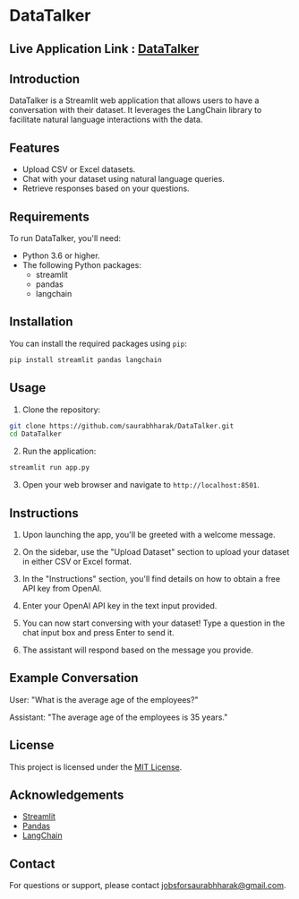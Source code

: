 # DataTalker

## Live Application Link : [DataTalker](https://huggingface.co/spaces/saurabhharak/DataTalker)

## Introduction

DataTalker is a Streamlit web application that allows users to have a conversation with their dataset. It leverages the LangChain library to facilitate natural language interactions with the data.

## Features

- Upload CSV or Excel datasets.
- Chat with your dataset using natural language queries.
- Retrieve responses based on your questions.

## Requirements

To run DataTalker, you'll need:

- Python 3.6 or higher.
- The following Python packages:
  - streamlit
  - pandas
  - langchain

## Installation

You can install the required packages using `pip`:

```bash
pip install streamlit pandas langchain
```

## Usage

1. Clone the repository:

```bash
git clone https://github.com/saurabhharak/DataTalker.git
cd DataTalker
```

2. Run the application:

```bash
streamlit run app.py
```

3. Open your web browser and navigate to `http://localhost:8501`.

## Instructions

1. Upon launching the app, you'll be greeted with a welcome message.

2. On the sidebar, use the "Upload Dataset" section to upload your dataset in either CSV or Excel format.

3. In the "Instructions" section, you'll find details on how to obtain a free API key from OpenAI.

4. Enter your OpenAI API key in the text input provided.

5. You can now start conversing with your dataset! Type a question in the chat input box and press Enter to send it.

6. The assistant will respond based on the message you provide.

## Example Conversation

User: "What is the average age of the employees?"

Assistant: "The average age of the employees is 35 years."

## License

This project is licensed under the [MIT License](LICENSE).

## Acknowledgements

- [Streamlit](https://streamlit.io/)
- [Pandas](https://pandas.pydata.org/)
- [LangChain](https://github.com/langchain/langchain)

## Contact

For questions or support, please contact [jobsforsaurabhharak@gmail.com](mailto:jobsforsaurabhharak@gmail.com).



